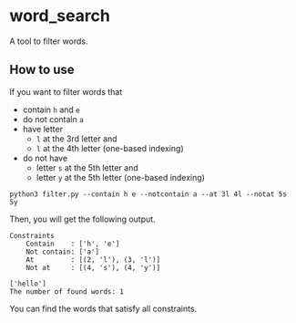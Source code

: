 # word_search
A tool to filter words.


## How to use


If you want to filter words that 
* contain `h` and `e`
* do not contain `a`
* have letter 
    * `l` at the 3rd letter and
    * `l` at the 4th letter (one-based indexing)
* do not have
    * letter `s` at the 5th letter and
    * letter `y` at the 5th letter (one-based indexing)


```
python3 filter.py --contain h e --notcontain a --at 3l 4l --notat 5s 5y
```

Then, you will get the following output.

```
Constraints
    Contain    : ['h', 'e']
    Not contain: ['a']
    At         : [(2, 'l'), (3, 'l')]
    Not at     : [(4, 's'), (4, 'y')]
    
['hello']
The number of found words: 1
```

You can find the words that satisfy all constraints.
